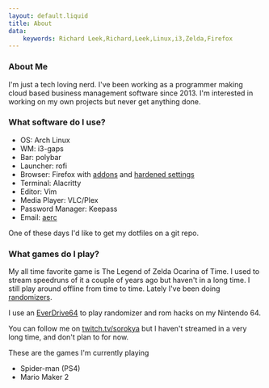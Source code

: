 ```yaml
---
layout: default.liquid
title: About
data:
    keywords: Richard Leek,Richard,Leek,Linux,i3,Zelda,Firefox
---
```


### About Me
I'm just a tech loving nerd. I've been working as a programmer making cloud based business management software since 2013. I'm interested in working on my own projects but never get anything done.

### What software do I use?
* OS: Arch Linux 
* WM: i3-gaps  
* Bar: polybar
* Launcher: rofi  
* Browser: Firefox with [addons](firefoxaddons.html) and [hardened settings](https://www.privacytools.io/browsers/#about_config)
* Terminal: Alacritty 
* Editor: Vim 
* Media Player: VLC/Plex 
* Password Manager: Keepass 
* Email: [aerc](https://aerc-mail.org/) 

One of these days I'd like to get my dotfiles on a git repo.

### What games do I play?
My all time favorite game is The Legend of Zelda Ocarina of Time. I used to stream speedruns of it a couple of years ago but haven't in a long time. I still play around offline from time to time. Lately I've been doing [randomizers](https://www.ootrandomizer.com/).

I use an [EverDrive64](https://krikzz.com/store/) to play randomizer and rom hacks on my Nintendo 64.

You can follow me on [twitch.tv/sorokya](https://twitch.tv/sorokya) but I haven't streamed in a very long time, and don't plan to for now.

These are the games I'm currently playing
* Spider-man (PS4)
* Mario Maker 2

